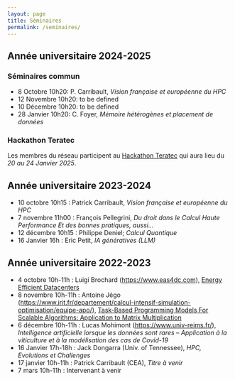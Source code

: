 ```yaml
---
layout: page
title: Séminaires
permalink: /seminaires/
---
```


## Année universitaire 2024-2025

### Séminaires commun

  -  8 Octobre  10h20: P. Carribault, _Vision française et européenne du HPC_
  - 12 Novembre 10h20: to be defined
  - 10 Décembre 10h20: to be defined
  - 28 Janvier  10h20: C. Foyer, _Mémoire hétérogènes et placement de données_

### Hackathon Teratec

Les membres du réseau participent au [Hackathon Teratec](https://teratec.eu/activites/Hackathon.html) qui aura lieu du _20 au 24 Janvier 2025_.

## Année universitaire 2023-2024

- 10 octobre  10h15 : Patrick Carribault, _Vision française et européenne du HPC_
-  7 novembre 11h00 : François Pellegrini, _Du droit dans le Calcul Haute Performance Et des bonnes pratiques, aussi..._
- 12 décembre 10h15 : Philippe Deniel; _Calcul Quantique_
- 16 Janvier 16h : Eric Petit, _IA génératives (LLM)_

## Année universitaire 2022-2023

- 4 octobre 10h-11h : Luigi Brochard (https://www.eas4dc.com), [Energy Efficient Datacenters](/doc/sem_EAS_041022.pdf)
- 8 novembre 10h-11h : Antoine Jégo (https://www.irit.fr/departement/calcul-intensif-simulation-optimisation/equipe-apo/), [Task-Based Programming Models For Scalable Algorithms: Application to Matrix Multiplication](/doc/sem_Jego_081122.pdf)
- 6 décembre 10h-11h : Lucas Mohimont (https://www.univ-reims.fr/), _Intelligence artificielle lorsque les données sont rares – Application à la viticulture et à la modélisation des cas de Covid-19_
- 16 Janvier 17h-18h : Jack Dongarra (Univ. of Tennessee), _HPC, Evolutions et Challenges_ 
- 17 janvier 10h-11h : Patrick Carribault (CEA), _Titre à venir_ 
- 7 mars 10h-11h : Intervenant à venir

